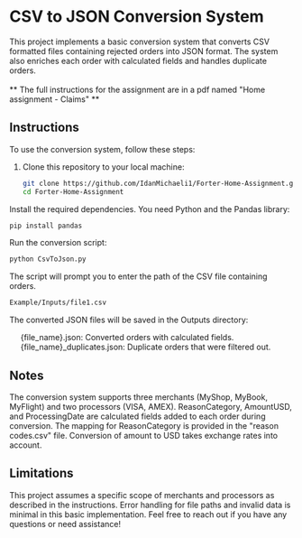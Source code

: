 # CSV to JSON Conversion System

This project implements a basic conversion system that converts CSV formatted files containing rejected orders into JSON format. The system also enriches each order with calculated fields and handles duplicate orders.
<br>
<br>
** The full instructions for the assignment are in a pdf named "Home assignment - Claims" **

## Instructions

To use the conversion system, follow these steps:

1. Clone this repository to your local machine:

   ```bash
   git clone https://github.com/IdanMichaeli1/Forter-Home-Assignment.git
   cd Forter-Home-Assignment
   ```
Install the required dependencies. You need Python and the Pandas library:
   ```bash
   pip install pandas
   ```

Run the conversion script:
   ```bash
   python CsvToJson.py
   ```

The script will prompt you to enter the path of the CSV file containing orders.
   ```bash
   Example/Inputs/file1.csv
   ```

The converted JSON files will be saved in the Outputs directory:

&nbsp;&nbsp;&nbsp;&nbsp; {file_name}.json: Converted orders with calculated fields.<br>
&nbsp;&nbsp;&nbsp;&nbsp; {file_name}_duplicates.json: Duplicate orders that were filtered out.

## Notes
The conversion system supports three merchants (MyShop, MyBook, MyFlight) and two processors (VISA, AMEX).
ReasonCategory, AmountUSD, and ProcessingDate are calculated fields added to each order during conversion.
The mapping for ReasonCategory is provided in the "reason codes.csv" file.
Conversion of amount to USD takes exchange rates into account.
## Limitations
This project assumes a specific scope of merchants and processors as described in the instructions.
Error handling for file paths and invalid data is minimal in this basic implementation.
Feel free to reach out if you have any questions or need assistance!
